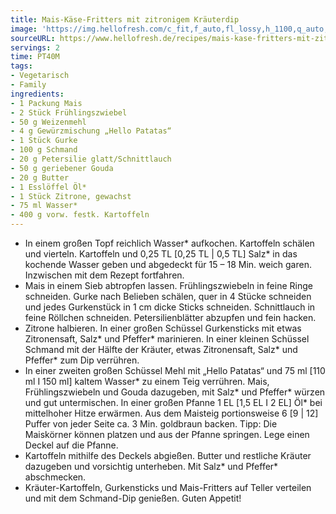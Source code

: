 ```yaml
---
title: Mais-Käse-Fritters mit zitronigem Kräuterdip
image: 'https://img.hellofresh.com/c_fit,f_auto,fl_lossy,h_1100,q_auto,w_2600/hellofresh_s3/image/mais-kase-fritters-mit-zitronigem-krauterdip-ce1a7b1c.jpg'
sourceURL: https://www.hellofresh.de/recipes/mais-kase-fritters-mit-zitronigem-krauterdip-63171d6de7d26f2b71022462
servings: 2
time: PT40M
tags:
- Vegetarisch
- Family
ingredients:
- 1 Packung Mais
- 2 Stück Frühlingszwiebel
- 50 g Weizenmehl
- 4 g Gewürzmischung „Hello Patatas“
- 1 Stück Gurke
- 100 g Schmand
- 20 g Petersilie glatt/Schnittlauch
- 50 g geriebener Gouda
- 20 g Butter
- 1 Esslöffel Öl*
- 1 Stück Zitrone, gewachst
- 75 ml Wasser*
- 400 g vorw. festk. Kartoffeln
---
```


- In einem großen Topf reichlich Wasser\* aufkochen.  Kartoffeln schälen und vierteln. Kartoffeln und 0,25 TL [0,25 TL | 0,5 TL] Salz\* in das kochende Wasser geben und abgedeckt für 15 – 18 Min. weich garen.  Inzwischen mit dem Rezept fortfahren.
- Mais in einem Sieb abtropfen lassen.  Frühlingszwiebeln in feine Ringe schneiden.  Gurke nach Belieben schälen, quer in 4 Stücke schneiden und jedes Gurkenstück in 1 cm dicke Sticks schneiden.  Schnittlauch in feine Röllchen schneiden.  Petersilienblätter abzupfen und fein hacken.
- Zitrone halbieren.  In einer großen Schüssel Gurkensticks mit etwas Zitronensaft, Salz\* und Pfeffer\* marinieren.  In einer kleinen Schüssel Schmand mit der Hälfte der Kräuter, etwas Zitronensaft, Salz\* und Pfeffer\* zum Dip verrühren.
- In einer zweiten  großen Schüssel Mehl mit „Hello Patatas“ und 75 ml [110 ml I 150 ml] kaltem Wasser\* zu einem Teig verrühren. Mais, Frühlingszwiebeln und Gouda dazugeben, mit Salz\* und Pfeffer\* würzen und gut untermischen.  In einer großen Pfanne 1 EL [1,5 EL I 2 EL] Öl\* bei mittelhoher Hitze erwärmen. Aus dem Maisteig portionsweise 6 [9 | 12] Puffer von jeder Seite ca. 3 Min. goldbraun backen.  Tipp: Die Maiskörner können platzen und aus der Pfanne springen. Lege einen Deckel auf die Pfanne.
- Kartoffeln mithilfe des Deckels abgießen.  Butter und restliche Kräuter dazugeben und vorsichtig unterheben. Mit Salz\* und Pfeffer\* abschmecken.
- Kräuter-Kartoffeln, Gurkensticks und Mais-Fritters auf Teller verteilen und mit dem Schmand-Dip genießen.  Guten Appetit!
